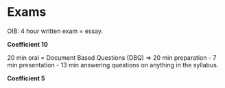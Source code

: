 # Exams

OIB: 4 hour written exam = essay. 

**Coefficient 10**

20 min oral = Document Based Questions (DBQ) => 20 min preparation - 7 min presentation - 13 min answering questions on anything in the syllabus. 

**Coefficient 5**




<!--stackedit_data:
eyJoaXN0b3J5IjpbLTEzODc0NTI0MTldfQ==
-->